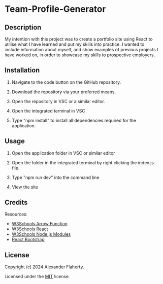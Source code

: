 # Team-Profile-Generator


## Description
My intention with this project was to create a portfolio site using React to utilise what I have learned and put my skills into practice.
I wanted to include information about myself, and show examples of previous projects I have worked on, in order to showcase my skills to prospective employers.

## Installation


1. Navigate to the code button on the GitHub repository.

2. Download the repository via your preferred means.

3. Open the repository in VSC or a similar editor.

4. Open the integrated terminal in VSC

5. Type "npm install" to install all dependencies required for the application.



## Usage


1. Open the application folder in VSC or similar editor


2. Open the folder in the integrated terminal by right clicking the index.js file.


3. Type "npm run dev" into the command line


4. View the site


## Credits

Resources:
- [W3Schools Arrow Function](https://www.w3schools.com/js/js_arrow_function.asp)
- [W3Schools React](https://www.w3schools.com/REACT/DEFAULT.ASP)
- [W3Schools Node.js Modules](https://www.w3schools.com/nodejs/nodejs_modules.asp)
- [React Bootstrap](https://react-bootstrap.netlify.app/)

## License
Copyright (c) 2024 Alexander Flaherty.

Licensed under the [MIT](LICENSE) license.